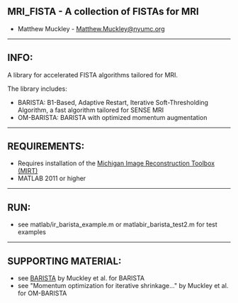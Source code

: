 ## MRI_FISTA - A collection of FISTAs for MRI

 - Matthew Muckley - Matthew.Muckley@nyumc.org

------------------------------------------------------------------------------
INFO:
------------------------------------------------------------------------------
A library for accelerated FISTA algorithms tailored for MRI.

The library includes:

 - BARISTA: B1-Based, Adaptive Restart, Iterative Soft-Thresholding
   Algorithm, a fast algorithm tailored for SENSE MRI
 - OM-BARISTA: BARISTA with optimized momentum augmentation

------------------------------------------------------------------------------
REQUIREMENTS:
------------------------------------------------------------------------------

 - Requires installation of the [Michigan Image Reconstruction Toolbox (MIRT)](https://web.eecs.umich.edu/~fessler/code/)
 - MATLAB 2011 or higher

------------------------------------------------------------------------------
RUN:
------------------------------------------------------------------------------

 - see matlab/ir_barista_example.m or matlabir_barista_test2.m for test 
   examples

------------------------------------------------------------------------------
SUPPORTING MATERIAL:
------------------------------------------------------------------------------

 - see [BARISTA](doi.org/10.1109/TMI.2014.2363034) by Muckley et al. for
   BARISTA
 - see "Momentum optimization for iterative shrinkage..." by Muckley et al.
   for OM-BARISTA
